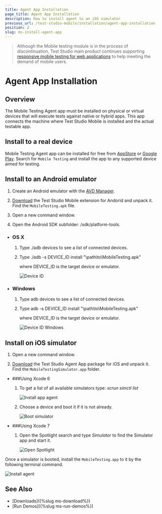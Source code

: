 ```yaml
---
title: Agent App Installation
page_title: Agent App Installation
description: How to install agent to an iOS simulator
previous_url: /test-studio-mobile/installation/agent-app-installation
position: 2
slug: ms-install-agent-app
---
```


> Although the Mobile testing module is in the process of discontinuation, Test Studio main product continues supporting <a href="https://www.telerik.com/teststudio/automated-website-responsive-testing" target="_blank">responsive mobile testing for web applications</a> to help meeting the demand of mobile users.

# Agent App Installation

## Overview

The Mobile Testing Agent app must be installed on physical or virtual devices that will execute tests against native or hybrid apps. This app connects the machine where Test Studio Mobile is installed and the actual testable app.

## Install to a real device

Mobile Testing Agent app can be installed for free from [AppStore](https://itunes.apple.com/us/app/mobile-testing/id787441509?ls=1&amp;mt=8) or [Google Play](https://play.google.com/store/apps/details?id=com.telerik.testing.executionagent). Search for `Mobile Testing` and install the app to any supported device aimed for testing.

## Install to an Android emulator

1. Create an Android emulator with the [AVD Manager](http://developer.android.com/tools/devices/managing-avds.html).

2. [Download](/samples/MobileTestingExtension_Android.zip) the Test Studio Mobile extension for Andorid and unpack it. Find the `MobileTesting.apk` file.

3. Open a new command window.

4. Open the Android SDK subfolder: /sdk/platform-tools.

* ### OS X

	1. Type ./adb devices to see a list of connected devices.

	2. Type ./adb -s DEVICE_ID install "\path\to\MobileTesting.apk"

		where DEVICE_ID is the target device or emulator.

		![Device ID](/img/test-studio-mobile/getting-started-mb/agent-app-installation/fig1.png)

* ### Windows

	1. Type adb devices to see a list of connected devices.

	2. Type adb -s DEVICE_ID install "\path\to\MobileTesting.apk"

		where DEVICE_ID is the target device or emulator.

		![Device ID Windows](/img/test-studio-mobile/getting-started-mb/agent-app-installation/fig2.png)


## Install on iOS simulator

1. Open a new command window.

2. [Download](/samples/MobileTestingAgentForSimulator.zip) the Test Studio Agent App package for iOS and unpack it. Find the `MobileTestingSimulator.app` folder.

* ###Using Xcode 6

	1. To get a list of all available simulators type: *xcrun simctl list*

		![Install app agent](/img/test-studio-mobile/getting-started-mb/agent-app-installation/fig4.png)

	2. Choose a device and boot it if it is not already.

		![Boot simulator](/img/test-studio-mobile/getting-started-mb/agent-app-installation/fig5.png)

* ###Using Xcode 7

	1. Open the Spotlight search and type *Simulator* to find the Simulator app and start it.

		![Open Spotlight](/img/test-studio-mobile/getting-started-mb/agent-app-installation/fig6.png)

Once a simulator is booted, install the `MobileTesting.app` to it by the following terminal command.

![Install agent](/img/test-studio-mobile/getting-started-mb/agent-app-installation/fig7.png)


See Also
--------

+ [Downloads]({%slug ms-download%})
+ [Run Demos]({%slug ms-run-demos%})